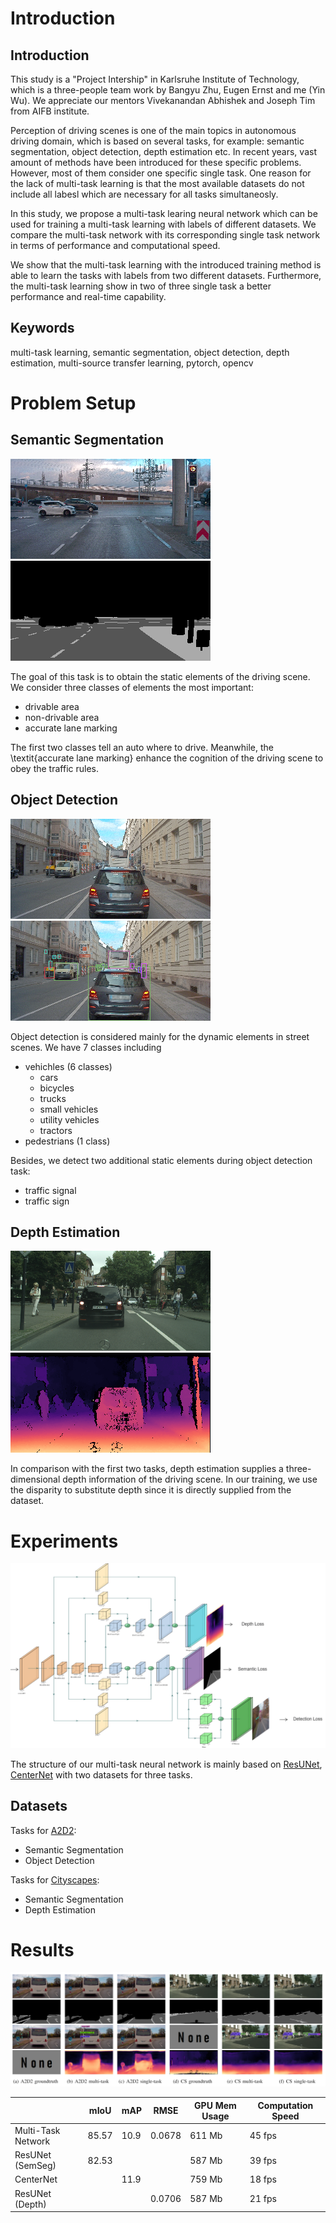 # Introduction
## Introduction

This study is a "Project Intership" in Karlsruhe Institute of Technology, which is a three-people team work by Bangyu Zhu, Eugen Ernst and me (Yin Wu). We appreciate our mentors Vivekanandan Abhishek and Joseph Tim from AIFB institute.

Perception of driving scenes is one of the main topics in autonomous driving domain, which is based on several tasks, for example: semantic segmentation, object detection, depth estimation etc. In recent years, vast amount of methods have been introduced for these specific problems. However, most of them consider one specific single task. One reason for the lack of multi-task learning is that the most available datasets do not include all labesl which are necessary for all tasks simultaneosly.

In this study, we propose a multi-task learing neural network which can be used for training a multi-task learning with labels of different datasets. We compare the multi-task network with its corresponding single task network in terms of performance and computational speed.

We show that the multi-task learning with the introduced training method is able to learn the tasks with labels from two different datasets. Furthermore, the multi-task learning show in two of three single task a better performance and real-time capability.

## Keywords

multi-task learning, semantic segmentation, object detection, depth estimation, multi-source transfer learning, pytorch, opencv

# Problem Setup
## Semantic Segmentation

![semantic image](./src/image/3/A2D2_image.png)
![semantic ground truth](./src/image/3/A2D2_GT_SEM.png)

The goal of this task is to obtain the static elements of the driving scene. We consider three classes of elements the most important: 

* drivable area
* non-drivable area
* accurate lane marking

The first two classes tell an auto where to drive. Meanwhile, the \textit{accurate lane marking} enhance the cognition of the driving scene to obey the traffic rules.

## Object Detection

![OD image](./src/image/2/A2D2_image.png)
![OD ground truth](./src/image/2/A2D2_GT_DET.png)

Object detection is considered mainly for the dynamic elements in street scenes. We have 7 classes including

* vehichles (6 classes)
  * cars
  * bicycles
  * trucks
  * small vehicles
  * utility vehicles
  * tractors
* pedestrians (1 class)

Besides, we detect two additional static elements during object detection task:

* traffic signal
* traffic sign

## Depth Estimation

![OD image](./src/image/2/CS_image.png)
![OD ground truth](./src/image/2/CS_GT_DEPTH.png)

In comparison with the first two tasks, depth estimation supplies a three-dimensional depth information of the driving scene. In our training, we use the disparity to substitute depth since it is directly supplied from the dataset.

# Experiments

![structure](./src/image/structure.png)

The structure of our multi-task neural network is mainly based on [ResUNet](https://arxiv.org/abs/1904.00592), [CenterNet](https://arxiv.org/abs/1904.08189) with two datasets for three tasks.

## Datasets

Tasks for [A2D2](https://www.a2d2.audi/a2d2/en/download.html): 

* Semantic Segmentation
* Object Detection

Tasks for [Cityscapes](https://www.cityscapes-dataset.com/downloads/): 

* Semantic Segmentation
* Depth Estimation

# Results

![compare](src/image/compare.png)

|   | mIoU | mAP | RMSE | GPU Mem Usage | Computation Speed |
|---|------|-----|------|---------------|-------------------|
| Multi-Task Network | 85.57 | 10.9 | 0.0678 | 611 Mb | 45 fps |
| ResUNet (SemSeg) | 82.53 | | | 587 Mb | 39 fps |
| CenterNet | | 11.9 | | 759 Mb | 18 fps |
| ResUNet (Depth) | | | 0.0706 | 587 Mb | 21 fps |